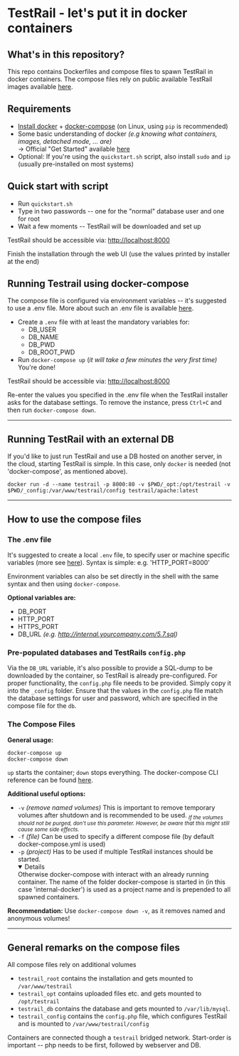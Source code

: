 # TestRail - let's put it in docker containers

## What's in this repository?
This repo contains Dockerfiles and compose files to spawn TestRail in docker containers.
The compose files rely on public available TestRail images available [here](https://hub.docker.com/r/testrail/apache).

## Requirements
  * [Install docker](https://docs.docker.com/install/linux/docker-ce/ubuntu/) +
    [docker-compose](https://docs.docker.com/compose/install/) (on Linux, using `pip` is recommended)
  * Some basic understanding of docker _(e.g knowing what containers, images, detached mode, ... are)_ <br/>
    &rarr; Official "Get Started" available [here](https://docs.docker.com/get-started)
  * Optional: If you're using the `quickstart.sh` script, also install `sudo` and  `ip` (usually pre-installed on most systems)

## Quick start with script
  * Run `quickstart.sh`
  * Type in two passwords -- one for the "normal" database user and one for root
  * Wait a few moments -- TestRail will be downloaded and set up

TestRail should be accessible via:  [http://localhost:8000](http://localhost:8000)

Finish the installation through the web UI (use the values printed by installer at the end)

## Running Testrail using docker-compose

The compose file is configured via environment variables -- it's suggested to use a .env file. More about such an .env file is available [here](https://docs.docker.com/compose/env-file/).

  * Create a `.env` file with at least the mandatory variables for:
    * DB_USER
    * DB_NAME
    * DB_PWD
    * DB_ROOT_PWD
  * Run `docker-compose up` (*it will take a few minutes the very first time)*
  You're done!

TestRail should be accessible via:  [http://localhost:8000](http://localhost:8000)

Re-enter the values you specified in the .env file when the TestRail installer asks for the database settings.
To remove the instance, press `Ctrl+C` and then run `docker-compose down`.

---

## Running TestRail with an external DB

If you'd like to just run TestRail and use a DB hosted on another server, in the cloud, starting TestRail is simple.
In this case, only `docker` is needed (not 'docker-compose', as mentioned above).

```
docker run -d --name testrail -p 8000:80 -v $PWD/_opt:/opt/testrail -v $PWD/_config:/var/www/testrail/config testrail/apache:latest
```
---

## How to use the compose files

### The .env file
It's suggested to create a local `.env` file, to specify user or machine specific variables
(more see [here](https://docs.docker.com/compose/env-file/)). Syntax is simple: e.g. 'HTTP_PORT=8000'

Environment variables can also be set directly in the shell with the same syntax and then using  `docker-compose`.

**Optional variables are:**

  * DB_PORT
  * HTTP_PORT
  * HTTPS_PORT
  * DB_URL
    *(e.g. http://internal.yourcompany.com/5.7.sql)*

### Pre-populated databases and TestRails `config.php`
Via the `DB_URL` variable, it's also possible to provide a SQL-dump to be downloaded by the container,
so TestRail is already pre-configured.
For proper functionality, the `config.php` file needs to be provided. Simply copy it into the `_config` folder.
Ensure that the values in the `config.php` file match the database settings for user and password, which are specified
in the compose file for the `db`.

### The Compose Files

**General usage:**
```
docker-compose up
docker-compose down
```
`up` starts the container; `down` stops everything. The docker-compose CLI reference can be found [here](https://docs.docker.com/compose/reference/).

**Additional useful options:**
  - `-v` *(remove named volumes)* This is important to remove temporary volumes after shutdown and is recommended to be used.
         <sub> *If the volumes should not be purged, don't use this parameter. However, be aware that this might
         still cause some side effects.* </sub>
  - `-f` *(file)*  Can be used to specify a different compose file (by default docker-compose.yml is used)
  - `-p` *(project)* Has to be used if multiple TestRail instances should be started.
         <details open><summary>Details</summary>
         Otherwise docker-compose with interact with an already running container.
         The name of the folder docker-compose is started in (in this case 'internal-docker') is used as a
         project name and is prepended to all spawned containers.
         </details>

**Recommendation:** Use `docker-compose down -v`, as it removes named and anonymous volumes!

----

## General remarks on the compose files
All compose files rely on additional volumes
  * `testrail_root` contains the installation and gets mounted to `/var/www/testrail`
  * `testrail_opt` contains uploaded files etc. and gets mounted  to `/opt/testrail`
  * `testrail_db` contains the database and gets mounted to `/var/lib/mysql`.
  * `testrail_config` contains the `config.php` file, which configures TestRail and is mounted to `/var/www/testrail/config`

Containers are connected though a `testrail` bridged network.
Start-order is important -- php needs to be first, followed by webserver and DB.



